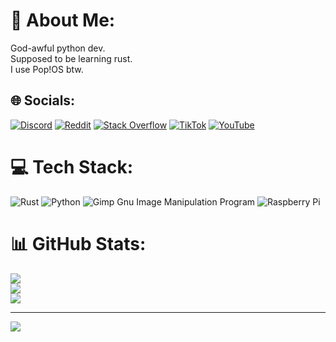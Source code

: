 # 💫 About Me:
God-awful python dev.<br>Supposed to be learning rust.<br>I use Pop!OS btw.


## 🌐 Socials:
[![Discord](https://img.shields.io/badge/Discord-%237289DA.svg?logo=discord&logoColor=white)](https://discord.gg/Conkerer#0001) [![Reddit](https://img.shields.io/badge/Reddit-%23FF4500.svg?logo=Reddit&logoColor=white)](https://reddit.com/user/C0nkerer) [![Stack Overflow](https://img.shields.io/badge/-Stackoverflow-FE7A16?logo=stack-overflow&logoColor=white)](https://stackoverflow.com/users/20190338) [![TikTok](https://img.shields.io/badge/TikTok-%23000000.svg?logo=TikTok&logoColor=white)](https://tiktok.com/@conkerer0) [![YouTube](https://img.shields.io/badge/YouTube-%23FF0000.svg?logo=YouTube&logoColor=white)](https://youtube.com/@conkerer) 

# 💻 Tech Stack:
![Rust](https://img.shields.io/badge/rust-%23000000.svg?style=flat&logo=rust&logoColor=white) ![Python](https://img.shields.io/badge/python-3670A0?style=flat&logo=python&logoColor=ffdd54) ![Gimp Gnu Image Manipulation Program](https://img.shields.io/badge/Gimp-657D8B?style=flat&logo=gimp&logoColor=FFFFFF) ![Raspberry Pi](https://img.shields.io/badge/-RaspberryPi-C51A4A?style=flat&logo=Raspberry-Pi)
# 📊 GitHub Stats:
![](https://github-readme-stats.vercel.app/api?username=Conkerer0&theme=dark&hide_border=false&include_all_commits=false&count_private=false)<br/>
![](https://github-readme-streak-stats.herokuapp.com/?user=Conkerer0&theme=dark&hide_border=false)<br/>
![](https://github-readme-stats.vercel.app/api/top-langs/?username=Conkerer0&theme=dark&hide_border=false&include_all_commits=false&count_private=false&layout=compact)

---
[![](https://visitcount.itsvg.in/api?id=Conkerer0&icon=0&color=1)](https://visitcount.itsvg.in)

<!-- Proudly created with GPRM ( https://gprm.itsvg.in ) -->
